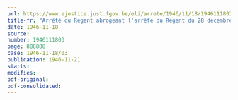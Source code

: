 ```yaml
---
url: https://www.ejustice.just.fgov.be/eli/arrete/1946/11/18/1946111803/justel
title-fr: "Arrêté du Régent abrogeant l'arrêté du Régent du 28 décembre 1945 soumettant à autorisation préalable la projection en public des films cinématographiques"
date: 1946-11-18
source:
number: 1946111803
page: 888888
case: 1946-11-18/03
publication: 1946-11-21
starts:
modifies:
pdf-original:
pdf-consolidated:
---
```


